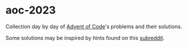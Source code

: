 # aoc-2023

Collection day by day of [Advent of Code](https://adventofcode.com/2023)'s problems and their solutions.

Some solutions may be inspired by hints found on this [subreddit](https://www.reddit.com/r/adventofcode/).
